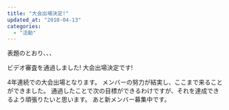 ```yaml
---
title: "大会出場決定!"
updated_at: "2010-04-13"
categories: 
  - "活動"
---
```


表題のとおり、、、

ビデオ審査を通過しました! 大会出場決定です!

4年連続での大会出場となります。 メンバーの努力が結実し、ここまで来ることができました。 通過したことで次の目標ができるわけですが、それを達成できるよう頑張りたいと思います。 あと新メンバー募集中です。

